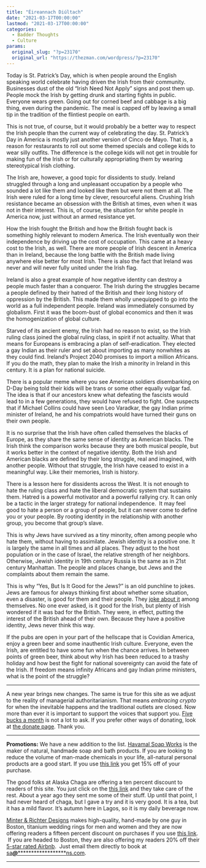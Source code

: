 ```yaml
---
title: "Éireannach Diúltach"
date: "2021-03-17T00:00:00"
lastmod: "2021-03-17T00:00:00"
categories:
  - Badder Thoughts
  - Culture
params:
  original_slug: "?p=23170"
  original_url: "https://thezman.com/wordpress/?p=23170"
---
```


Today is St. Patrick’s Day, which is when people around the English
speaking world celebrate having driven the Irish from their community.
Businesses dust of the old “Irish Need Not Apply” signs and post them
up. People mock the Irish by getting drunk and starting fights in
public. Everyone wears green. Going out for corned beef and cabbage is a
big thing, even during the pandemic. The meal is capped off by leaving a
small tip in the tradition of the flintiest people on earth.

This is not true, of course, but it would probably be a better way to
respect the Irish people than the current way of celebrating the day.
St. Patrick’s Day in America is mostly just another version of Cinco de
Mayo. That is, a reason for restaurants to roll out some themed specials
and college kids to wear silly outfits. The difference is the college
kids will not get in trouble for making fun of the Irish or for
culturally appropriating them by wearing stereotypical Irish clothing.

The Irish are, however, a good topic for dissidents to study. Ireland
struggled through a long and unpleasant occupation by a people who
sounded a lot like them and looked like them but were not them at all.
The Irish were ruled for a long time by clever, resourceful aliens.
Crushing Irish resistance became an obsession with the British at times,
even when it was not in their interest. This is, of course, the
situation for white people in America now, just without an armed
resistance yet.

How the Irish fought the British and how the British fought back is
something highly relevant to modern America. The Irish eventually won
their independence by driving up the cost of occupation. This came at a
heavy cost to the Irish, as well. There are more people of Irish descent
in America than in Ireland, because the long battle with the British
made living anywhere else better for most Irish. There is also the fact
that Ireland was never and will never fully united under the Irish flag.

Ireland is also a great example of how negative identity can destroy a
people much faster than a conqueror. The Irish during the struggles
became a people defined by their hatred of the British and their long
history of oppression by the British. This made them wholly unequipped
to go into the world as a full independent people. Ireland was
immediately consumed by globalism. First it was the boom-bust of global
economics and then it was the homogenization of global culture.

Starved of its ancient enemy, the Irish had no reason to exist, so the
Irish ruling class joined the global ruling class, in spirit if not
actuality. What that means for Europeans is embracing a plan of
self-eradication. They elected a gay Indian as their ruler and set about
importing as many nonwhites as they could find. Ireland’s Project 2040
promises to import a million Africans. If you do the math, they plan to
make the Irish a minority in Ireland in this century. It is a plan for
national suicide.

There is a popular meme where you see American soldiers disembarking on
D-Day being told their kids will be trans or some other equally vulgar
fad. The idea is that if our ancestors knew what defeating the fascists
would lead to in a few generations, they would have refused to fight.
One suspects that if Michael Collins could have seen Leo Varadkar, the
gay Indian prime minister of Ireland, he and his compatriots would have
turned their guns on their own people.

It is no surprise that the Irish have often called themselves the blacks
of Europe, as they share the same sense of identity as American blacks.
The Irish think the comparison works because they are both musical
people, but it works better in the context of negative identity. Both
the Irish and American blacks are defined by their long struggle, real
and imagined, with another people. Without that struggle, the Irish have
ceased to exist in a meaningful way. Like their memories, Irish is
history.

There is a lesson here for dissidents across the West. It is not enough
to hate the ruling class and hate the liberal democratic system that
sustains them. Hatred is a powerful motivator and a powerful rallying
cry. It can only be a tactic in the larger strategy for national
independence.  It may feel good to hate a person or a group of people,
but it can never come to define you or your people. By rooting identity
in the relationship with another group, you become that group’s slave.

This is why Jews have survived as a tiny minority, often among people
who hate them, without having to assimilate. Jewish identity is a
positive one. It is largely the same in all times and all places. They
adjust to the host population or in the case of Israel, the relative
strength of her neighbors. Otherwise, Jewish identity in 19th century
Russia is the same as in 21st century Manhattan. The people and places
change, but Jews and the complaints about them remain the same.

This is why “Yes, But Is It Good for the Jews?” is an old punchline to
jokes. Jews are famous for always thinking first about whether some
situation, even a disaster, is good for them and their people. They <a
href="https://www.amazon.com/Yes-But-Good-Jews-Beginners/dp/1596912057"
rel="noopener" target="_blank">joke about it</a> among themselves. No
one ever asked, is it good for the Irish, but plenty of Irish wondered
if it was bad for the British. They were, in effect, putting the
interest of the British ahead of their own. Because they have a positive
identity, Jews never think this way.

If the pubs are open in your part of the hellscape that is Covidian
America, enjoy a green beer and some inauthentic Irish culture.
Everyone, even the Irish, are entitled to have some fun when the chance
arrives. In between points of green beer, think about why Irish has been
reduced to a trashy holiday and how best the fight for national
sovereignty can avoid the fate of the Irish. If freedom means infinity
Africans and gay Indian prime ministers, what is the point of the
struggle?

------------------------------------------------------------------------

A new year brings new changes. The same is true for this site as we
adjust to the reality of managerial authoritarianism. That means
*embracing crypto* for when the inevitable happens and the traditional
outlets are closed. Now more than ever it is important to support the
voices that support you.
<a href="https://www.subscribestar.com/the-z-blog"
rel="noopener noreferrer" target="_blank">Five bucks a month</a> is not
a lot to ask. If you prefer other ways of donating, look at
<a href="https://thezman.com/wordpress/?page_id=22713" rel="noopener"
target="_blank">the donate page</a>. Thank you.

------------------------------------------------------------------------

**Promotions:** We have a new addition to the list.
<a href="https://havamalsoapworks.com/" rel="noopener"
target="_blank">Havamal Soap Works</a> is the maker of natural, handmade
soap and bath products. If you are looking to reduce the volume of
man-made chemicals in your life, all-natural personal products are a
good start. If you use
<a href="https://havamalsoapworks.com/discount/ZMAN" rel="noopener"
target="_blank">this link</a> you get 15% off of your purchase.

The good folks at Alaska Chaga are offering a ten percent discount to
readers of this site. You just click on the
<a href="https://alaskachaga.us/discount/ZMAN" rel="noopener noreferrer"
target="_blank">this link</a> and they take care of the rest. About a
year ago they sent me some of their stuff. Up until that point, I had
never heard of chaga, but I gave a try and it is very good. It is a tea,
but it has a mild flavor. It’s autumn here in Lagos, so it is my daily
beverage now.

<a href="https://www.minterandrichterdesigns.com/"
rel="noreferrer nofollow noopener" target="_blank">Minter &amp; Richter
Designs</a> makes high-quality, hand-made by one guy in Boston, titanium
wedding rings for men and women and they are now offering readers a
fifteen percent discount on purchases if you use
<a href="https://www.minterandrichterdesigns.com/discount/ZMAN"
rel="noreferrer nofollow noopener" target="_blank">this link</a>. 
 <span class="highlight"><span class="colour"><span class="font"><span class="size">If
you are headed to Boston, they are also offering my readers 20% off
their <a
href="https://www.airbnb.com/users/7988017/listings?user_id=7988017&amp;s=3"
rel="noopener noreferrer" target="_blank">5-star rated Airbnb</a>.  Just
email them directly to book at
<a href="mailto:sa***@*********************ns.com"
data-original-string="QsByxQNyIbfDxgC+5guZeA==cb7ZL9JQvBlGBWheFDVojueMhc4JBA55mwT1cmibUDzCMptty0EztyCOlMxIT1RQ4Nb"><span
class="apbct-email-encoder"
data-original-string="DeGn7kgo9wJlAzy2q5Pzpg==cb7Pv0SnGF356QyjXhrS5fTwBEToeOfyKZNSwLrqFxTaTySFZsz2Pmc2Dj06T/iSydQ"
title="This contact has been encoded by Anti-Spam by CleanTalk. Click to decode. To finish the decoding make sure that JavaScript is enabled in your browser.">sa<span
class="apbct-blur">***</span>@<span
class="apbct-blur">*********************</span>ns.com</span></a>.</span></span></span></span>

------------------------------------------------------------------------
